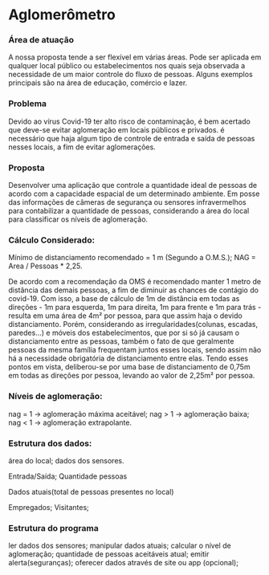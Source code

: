 # Aglomerômetro

### Área de atuação

A nossa proposta tende a ser flexível em várias áreas. Pode ser aplicada em qualquer local público ou estabelecimentos nos quais seja observada a necessidade de um maior controle do fluxo de pessoas. Alguns exemplos principais são na área de educação, comércio e lazer.

### Problema

Devido ao vírus Covid-19 ter alto risco de contaminação, é bem acertado que deve-se evitar aglomeração em locais públicos e privados. é necessário que haja algum tipo de controle de entrada e saída de pessoas nesses locais, a fim de evitar aglomerações.
	
### Proposta

Desenvolver uma aplicação que controle a quantidade ideal de pessoas de acordo com a capacidade espacial de um determinado ambiente. Em posse das informações de câmeras de segurança ou sensores infravermelhos para contabilizar a quantidade de pessoas, considerando a área do local para classificar os níveis de aglomeração.  

### Cálculo Considerado: 
	
Mínimo de distanciamento recomendado = 1 m  (Segundo a O.M.S.);
NAG = Area / Pessoas * 2,25.

De acordo com a recomendação da OMS é recomendado manter 1 metro de distância das demais pessoas, a fim de diminuir as chances de contágio do covid-19. Com isso, a base de cálculo de 1m de distância em todas as direções - 1m para esquerda, 1m para direita, 1m para frente e 1m para trás - resulta em uma área de 4m² por pessoa, para que assim haja o devido distanciamento. Porém, considerando as irregularidades(colunas, escadas, paredes...) e móveis dos estabelecimentos, que por si só já causam o distanciamento entre as pessoas, também o fato de que geralmente pessoas da mesma família frequentam juntos esses locais, sendo assim não há a necessidade obrigatória de distanciamento entre elas. Tendo esses pontos em vista, deliberou-se por uma base de distanciamento de 0,75m em todas as direções por pessoa, levando ao valor de 2,25m² por pessoa.	     


### Níveis de aglomeração:

nag = 1 -> aglomeração máxima aceitável;
nag > 1 -> aglomeração baixa;
nag < 1 -> aglomeração extrapolante.

### Estrutura dos dados:

área do local;
dados dos sensores.

Entrada/Saída;
Quantidade pessoas

Dados atuais(total de pessoas presentes no local)

Empregados;
Visitantes;


### Estrutura do programa

ler dados dos sensores;
manipular dados atuais;
calcular o nível de aglomeração;
quantidade de pessoas aceitáveis atual;
emitir alerta(seguranças);
oferecer dados através de site ou app (opcional);
